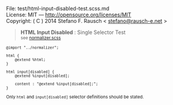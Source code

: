 File:      test/html-input-disabled-test.scss.md  
License:   MIT — http://opensource.org/licenses/MIT  
Copyright: ( C ) 2014 Stefano F. Rausch < stefano@rausch-e.net >

> **HTML Input Disabled** : Single Selector Test  
> <small> see [normalizer.scss](../_normalizer.scss.md) </smalll>

    @import "../normalizer";

    html {
        @extend %html;
    }

    html input[disabled] {
        @extend %input[disabled];

        content : "@extend %input[disabled];";
    }

Only `html` and `input[disabled]` selector definitions should be stated.
